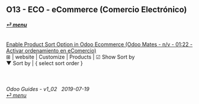 ## O13 - ECO - eCommerce (Comercio Electrónico)
#### [_&#x23CE; menu_](https://github.com/oldyguy/odoo-guides/blob/master/README.md)<br><br>

[Enable Product Sort Option in Odoo Ecommerce (Odoo Mates - n/v - 01:22 - Activar ordenamiento en eComercio)](https://youtu.be/Oe5zPbHGdjk)<br>
&#x229E; | website | Customize | Products | &#x2611; Show Sort by<br>
&#x25BC; Sort by | { select sort order }

###### <br><br>Odoo Guides - v1_02 &nbsp; 2019-07-19<br>[_&#x23CE; menu_](https://github.com/oldyguy/odoo-guides/blob/master/README.md)<br><br>
